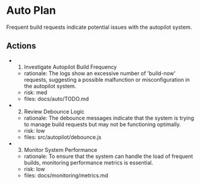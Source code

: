 # Auto Plan

Frequent build requests indicate potential issues with the autopilot system.

## Actions
- 1. Investigate Autopilot Build Frequency
  - rationale: The logs show an excessive number of 'build-now' requests, suggesting a possible malfunction or misconfiguration in the autopilot system.
  - risk: med
  - files: docs/auto/TODO.md
- 2. Review Debounce Logic
  - rationale: The debounce messages indicate that the system is trying to manage build requests but may not be functioning optimally.
  - risk: low
  - files: src/autopilot/debounce.js
- 3. Monitor System Performance
  - rationale: To ensure that the system can handle the load of frequent builds, monitoring performance metrics is essential.
  - risk: low
  - files: docs/monitoring/metrics.md